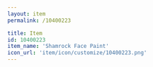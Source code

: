 ```yaml
---
layout: item
permalink: /10400223

title: Item
id: 10400223
item_name: 'Shamrock Face Paint'
icon_url: 'item/icon/customize/10400223.png'
---
```

